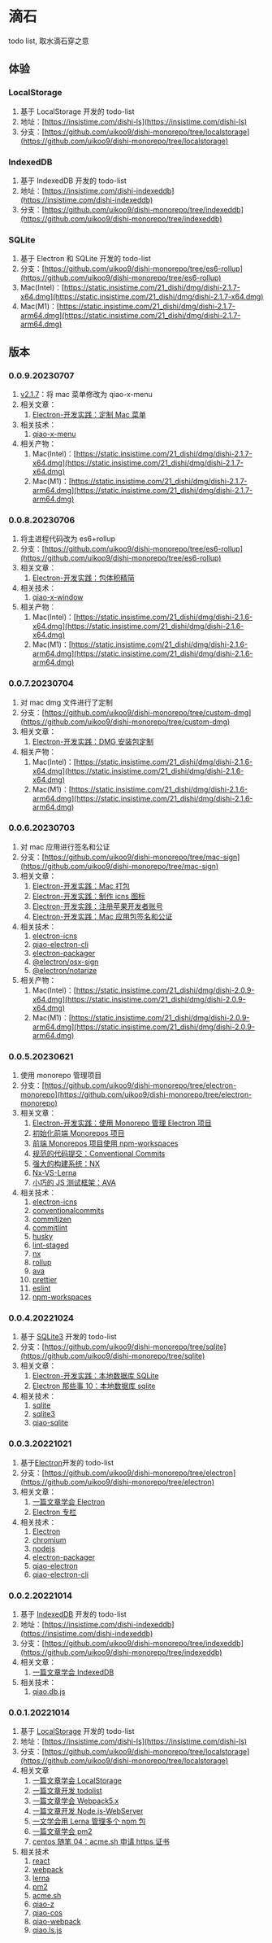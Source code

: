 # 滴石

todo list, 取水滴石穿之意

## 体验

### LocalStorage

1. 基于 LocalStorage 开发的 todo-list
2. 地址：[https://insistime.com/dishi-ls](https://insistime.com/dishi-ls)
3. 分支：[https://github.com/uikoo9/dishi-monorepo/tree/localstorage](https://github.com/uikoo9/dishi-monorepo/tree/localstorage)

### IndexedDB

1. 基于 IndexedDB 开发的 todo-list
2. 地址：[https://insistime.com/dishi-indexeddb](https://insistime.com/dishi-indexeddb)
3. 分支：[https://github.com/uikoo9/dishi-monorepo/tree/indexeddb](https://github.com/uikoo9/dishi-monorepo/tree/indexeddb)

### SQLite

1. 基于 Electron 和 SQLite 开发的 todo-list
2. 分支：[https://github.com/uikoo9/dishi-monorepo/tree/es6-rollup](https://github.com/uikoo9/dishi-monorepo/tree/es6-rollup)
3. Mac(Intel)：[https://static.insistime.com/21_dishi/dmg/dishi-2.1.7-x64.dmg](https://static.insistime.com/21_dishi/dmg/dishi-2.1.7-x64.dmg)
4. Mac(M1)：[https://static.insistime.com/21_dishi/dmg/dishi-2.1.7-arm64.dmg](https://static.insistime.com/21_dishi/dmg/dishi-2.1.7-arm64.dmg)

## 版本

### 0.0.9.20230707

1. [v2.1.7](https://github.com/uikoo9/dishi-monorepo/tree/v2.1.7)：将 mac 菜单修改为 qiao-x-menu
2. 相关文章：
   1. [Electron-开发实践：定制 Mac 菜单](https://blog.insistime.com/electron-mac-menu)
3. 相关技术：
   1. [qiao-x-menu](https://code.insistime.com/qiao-x-menu#/)
4. 相关产物：
   1. Mac(Intel)：[https://static.insistime.com/21_dishi/dmg/dishi-2.1.7-x64.dmg](https://static.insistime.com/21_dishi/dmg/dishi-2.1.7-x64.dmg)
   2. Mac(M1)：[https://static.insistime.com/21_dishi/dmg/dishi-2.1.7-arm64.dmg](https://static.insistime.com/21_dishi/dmg/dishi-2.1.7-arm64.dmg)

### 0.0.8.20230706

1. 将主进程代码改为 es6+rollup
2. 分支：[https://github.com/uikoo9/dishi-monorepo/tree/es6-rollup](https://github.com/uikoo9/dishi-monorepo/tree/es6-rollup)
3. 相关文章：
   1. [Electron-开发实践：包体积精简](https://blog.insistime.com/electron-es6)
4. 相关技术：
   1. [qiao-x-window](https://code.insistime.com/qiao-x-window#/)
5. 相关产物：
   1. Mac(Intel)：[https://static.insistime.com/21_dishi/dmg/dishi-2.1.6-x64.dmg](https://static.insistime.com/21_dishi/dmg/dishi-2.1.6-x64.dmg)
   2. Mac(M1)：[https://static.insistime.com/21_dishi/dmg/dishi-2.1.6-arm64.dmg](https://static.insistime.com/21_dishi/dmg/dishi-2.1.6-arm64.dmg)

### 0.0.7.20230704

1. 对 mac dmg 文件进行了定制
2. 分支：[https://github.com/uikoo9/dishi-monorepo/tree/custom-dmg](https://github.com/uikoo9/dishi-monorepo/tree/custom-dmg)
3. 相关文章：
   1. [Electron-开发实践：DMG 安装包定制](https://blog.insistime.com/electron-dmg)
4. 相关产物：
   1. Mac(Intel)：[https://static.insistime.com/21_dishi/dmg/dishi-2.1.6-x64.dmg](https://static.insistime.com/21_dishi/dmg/dishi-2.1.6-x64.dmg)
   2. Mac(M1)：[https://static.insistime.com/21_dishi/dmg/dishi-2.1.6-arm64.dmg](https://static.insistime.com/21_dishi/dmg/dishi-2.1.6-arm64.dmg)

### 0.0.6.20230703

1. 对 mac 应用进行签名和公证
2. 分支：[https://github.com/uikoo9/dishi-monorepo/tree/mac-sign](https://github.com/uikoo9/dishi-monorepo/tree/mac-sign)
3. 相关文章：
   1. [Electron-开发实践：Mac 打包](https://blog.insistime.com/electron-mac)
   2. [Electron-开发实践：制作 icns 图标](https://blog.insistime.com/electron-icns)
   3. [Electron-开发实践：注册苹果开发者账号](https://blog.insistime.com/electron-apple)
   4. [Electron-开发实践：Mac 应用包签名和公证](https://blog.insistime.com/electron-mac-sign)
4. 相关技术：
   1. [electron-icns](https://code.insistime.com/electron-icns#/)
   2. [qiao-electron-cli](https://code.insistime.com/qiao-electron-cli#/)
   3. [electron-packager](https://github.com/electron/electron-packager)
   4. [@electron/osx-sign](https://github.com/electron/osx-sign)
   5. [@electron/notarize](https://github.com/electron/notarize)
5. 相关产物：
   1. Mac(Intel)：[https://static.insistime.com/21_dishi/dmg/dishi-2.0.9-x64.dmg](https://static.insistime.com/21_dishi/dmg/dishi-2.0.9-x64.dmg)
   2. Mac(M1)：[https://static.insistime.com/21_dishi/dmg/dishi-2.0.9-arm64.dmg](https://static.insistime.com/21_dishi/dmg/dishi-2.0.9-arm64.dmg)

### 0.0.5.20230621

1. 使用 monorepo 管理项目
2. 分支：[https://github.com/uikoo9/dishi-monorepo/tree/electron-monorepo](https://github.com/uikoo9/dishi-monorepo/tree/electron-monorepo)
3. 相关文章：
   1. [Electron-开发实践：使用 Monorepo 管理 Electron 项目](https://blog.insistime.com/electron-monorepo)
   2. [初始化前端 Monorepos 项目](https://blog.insistime.com/init-monorepos)
   3. [前端 Monorepos 项目使用 npm-workspaces](https://blog.insistime.com/npm-workspaces)
   4. [规范的代码提交：Conventional Commits](https://blog.insistime.com/conventional-commits)
   5. [强大的构建系统：NX](https://blog.insistime.com/nx)
   6. [Nx-VS-Lerna](https://blog.insistime.com/nx-vs-lerna)
   7. [小巧的 JS 测试框架：AVA](https://blog.insistime.com/ava)
4. 相关技术：
   1. [electron-icns](https://code.insistime.com/electron-icns#/)
   2. [conventionalcommits](https://www.conventionalcommits.org/en/v1.0.0/)
   3. [commitizen](https://www.npmjs.com/package/commitizen)
   4. [commitlint](https://github.com/conventional-changelog/commitlint)
   5. [husky](https://typicode.github.io/husky/#/)
   6. [lint-staged](https://www.npmjs.com/package/lint-staged)
   7. [nx](https://nx.dev/)
   8. [rollup](https://rollupjs.org/)
   9. [ava](https://github.com/avajs/ava)
   10. [prettier](https://prettier.io/)
   11. [eslint](https://eslint.org/)
   12. [npm-workspaces](https://docs.npmjs.com/cli/v9/using-npm/workspaces)

### 0.0.4.20221024

1. 基于 [SQLite3](https://www.npmjs.com/package/sqlite3) 开发的 todo-list
2. 分支：[https://github.com/uikoo9/dishi-monorepo/tree/sqlite](https://github.com/uikoo9/dishi-monorepo/tree/sqlite)
3. 相关文章：
   1. [Electron-开发实践：本地数据库 SQLite](https://blog.insistime.com/sqlite)
   2. [Electron 那些事 10：本地数据库 sqlite](https://uikoo9.blog.csdn.net/article/details/123924787)
4. 相关技术：
   1. [sqlite](https://www.sqlite.org/index.html)
   2. [sqlite3](https://www.npmjs.com/package/sqlite3)
   3. [qiao-sqlite](https://code.insistime.com/qiao-sqlite#/)

### 0.0.3.20221021

1. 基于[Electron](https://www.electronjs.org/zh/)开发的 todo-list
2. 分支：[https://github.com/uikoo9/dishi-monorepo/tree/electron](https://github.com/uikoo9/dishi-monorepo/tree/electron)
3. 相关文章：
   1. [一篇文章学会 Electron](https://blog.insistime.com/electron)
   2. [Electron 专栏](https://blog.csdn.net/uikoo9/category_11468921.html)
4. 相关技术：
   1. [Electron](https://www.electronjs.org/zh/)
   2. [chromium](https://www.chromium.org/chromium-projects/)
   3. [nodejs](https://nodejs.org/dist/latest-v16.x/docs/api/)
   4. [electron-packager](https://github.com/electron/electron-packager)
   5. [qiao-electron](https://code.insistime.com/qiao-electron#/)
   6. [qiao-electron-cli](https://code.insistime.com/qiao-electron-cli#/)

### 0.0.2.20221014

1. 基于 [IndexedDB](https://developer.mozilla.org/zh-CN/docs/Web/API/IndexedDB_API) 开发的 todo-list
2. 地址：[https://insistime.com/dishi-indexeddb](https://insistime.com/dishi-indexeddb)
3. 分支：[https://github.com/uikoo9/dishi-monorepo/tree/indexeddb](https://github.com/uikoo9/dishi-monorepo/tree/indexeddb)
4. 相关文章：
   1. [一篇文章学会 IndexedDB](https://blog.insistime.com/indexeddb)
5. 相关技术：
   1. [qiao.db.js](https://code.insistime.com/qiao.db.js#/)

### 0.0.1.20221014

1. 基于 [LocalStorage](https://developer.mozilla.org/zh-CN/docs/Web/API/Window/localStorage) 开发的 todo-list
2. 地址：[https://insistime.com/dishi-ls](https://insistime.com/dishi-ls)
3. 分支：[https://github.com/uikoo9/dishi-monorepo/tree/localstorage](https://github.com/uikoo9/dishi-monorepo/tree/localstorage)
4. 相关文章
   1. [一篇文章学会 LocalStorage](https://blog.insistime.com/localstorage)
   2. [一篇文章开发 todolist](https://blog.insistime.com/dishi-ls)
   3. [一篇文章学会 Webpack5.x](https://blog.insistime.com/webpack)
   4. [一篇文章开发 Node.js-WebServer](https://blog.insistime.com/nodejs-web-server)
   5. [一文学会用 Lerna 管理多个 npm 包](https://blog.csdn.net/uikoo9/article/details/124190634)
   6. [一篇文章学会 pm2](https://blog.csdn.net/uikoo9/article/details/79018750)
   7. [centos 随笔 04：acme.sh 申请 https 证书](https://uikoo9.blog.csdn.net/article/details/125180450)
5. 相关技术
   1. [react](https://react.dev/)
   2. [webpack](https://webpack.js.org/)
   3. [lerna](https://lerna.js.org/)
   4. [pm2](https://pm2.keymetrics.io/)
   5. [acme.sh](https://github.com/acmesh-official/acme.sh)
   6. [qiao-z](https://code.insistime.com/qiao-z#/)
   7. [qiao-cos](https://code.insistime.com/qiao-cos#/)
   8. [qiao-webpack](https://code.insistime.com/qiao-webpack#/)
   9. [qiao.ls.js](https://code.insistime.com/qiao.ls.js#/)
